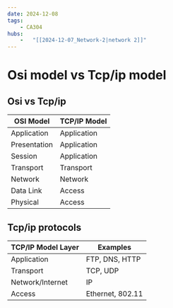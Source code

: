 ```yaml
---
date: 2024-12-08 
tags: 
    - CA304
hubs: 
    -   "[[2024-12-07_Network-2|network 2]]"
---
```


# Osi model vs Tcp/ip model

## Osi vs Tcp/ip
| **OSI Model**        | **TCP/IP Model**   |
|-----------------------|--------------------|
| Application           | Application        |
| Presentation          | Application        |
| Session               | Application        |
| Transport             | Transport          |
| Network               | Network            |
| Data Link             | Access             |
| Physical              | Access             |


## Tcp/ip protocols
| **TCP/IP Model Layer** | **Examples**        |
|-------------------------|---------------------|
| Application             | FTP, DNS, HTTP     |
| Transport               | TCP, UDP           |
| Network/Internet        | IP                 |
| Access                  | Ethernet, 802.11   |




